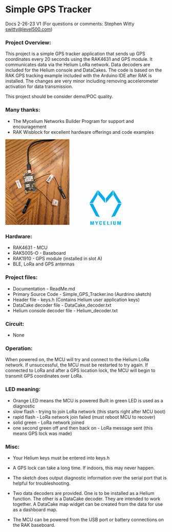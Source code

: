 # Simple GPS Tracker
Docs 2-26-23 V1 (For questions or comments:  Stephen Witty switty@level500.com)  

### Project Overview:
This project is a simple GPS tracker application that sends up GPS coordinates every 20 seconds using the RAK4631 and GPS module.  It communicates data via the Helium LoRa network.  Data decoders are included for the Helium console and DataCakes.  The code is based on the RAK GPS tracking example included with the Arduino IDE after RAK is installed.  The changes are very minor including removing accelerometer activation for data transmission. 

This project should be consider demo/POC quality.

### Many thanks:
- The Mycelium Networks Builder Program for support and encouragement
- RAK Wisblock for excellent hardware offerings and code examples

<img src="Pics/Tracker1.jpg" width="200"> &nbsp; &nbsp; &nbsp; &nbsp; &nbsp; &nbsp; &nbsp; &nbsp;<img src="Pics/Mycelium.png" width="100">

### Hardware:
- RAK4631 - MCU
- RAK5005-O - Baseboard
- RAK1910 - GPS module (installed in slot A)
- BLE, LoRa and GPS antennas

### Project files:
- Documentation - ReadMe.md
- Primary Source Code - Simple_GPS_Tracker.ino (Aurdrino sketch)
- Header file - keys.h (Contains Helium user application keys)
- DataCake decoder file - DataCake_decoder.txt
- Helium console decoder  file - Helium_decoder.txt


### Circuit:
- None

### Operation:
When powered on, the MCU will try and connect to the Helium LoRa network.  If unsuccessful, the MCU must be restarted to try again.  If connected to LoRa and after a GPS location lock, the MCU will begin to transmit GPS coordinates over LoRa.


### LED meaning:
- Orange LED means the MCU is powered
Built in green LED is used as a diagnostic
- slow flash - trying to join LoRa network (this starts right after MCU boot)
- rapid flash - LoRa network join failed (must reboot MCU to recover)
- solid green - LoRa network joined
- one second green off and then back on - LoRa message sent (this means GPS lock was made)

### Misc:
- Your Helium keys must be entered into keys.h

- A GPS lock can take a long time.  If indoors, this may never happen.

- The sketch does output diagnostic information over the serial port that is helpful for troubleshooting.

- Two data decoders are provided.  One is to be installed as a Helium function.  The other is a DataCake decoder.  They are intended to work together.  A DataCake map widget can be created from the data for use as a dashboard map.

- The MCU can be powered from the USB port or battery connections on the RAK baseboard.


